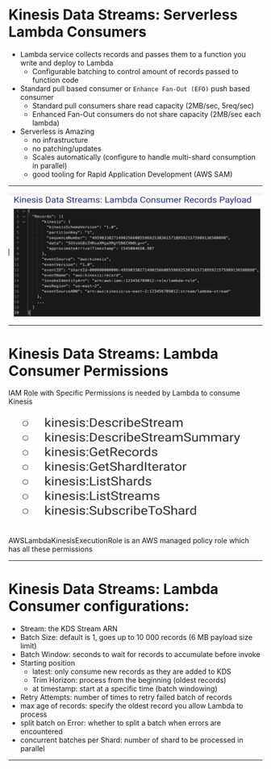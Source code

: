 # Kinesis Data Streams: Serverless Lambda Consumers
- Lambda service collects records and passes them to a function you write and deploy to Lambda
  - Configurable batching to control amount of records passed to function code
- Standard pull based consumer or `Enhance Fan-Out (EFO)` push based consumer
  - Standard pull consumers share read capacity (2MB/sec, 5req/sec)
  - Enhanced Fan-Out consumers do not share capacity (2MB/sec each lambda)
- Serverless is Amazing
  - no infrastructure
  - no patching/updates
  - Scales automatically (configure to handle multi-shard consumption in parallel)
  - good tooling for Rapid Application Development (AWS SAM)

---

![Alt text](image-8.png)

---

# Kinesis Data Streams: Lambda Consumer Permissions

IAM Role with Specific Permissions is needed by Lambda to consume Kinesis 
![Alt text](image-9.png)
AWSLambdaKinesisExecutionRole is an AWS managed policy role which has all these permissions

---

# Kinesis Data Streams: Lambda Consumer configurations:
- Stream: the KDS Stream ARN
- Batch Size: default is 1, goes up to 10 000 records (6 MB payload size limit)
- Batch Window: seconds to wait for records to accumulate before invoke
- Starting position
  - latest: only consume new records as they are added to KDS
  - Trim Horizon: process from the beginning (oldest records)
  - at timestamp: start at a specific time (batch windowing)
- Retry Attempts: number of times to retry failed batch of records
- max age of records: specify the oldest record you allow Lambda to process
- split batch on Error: whether to split a batch when errors are encountered
- concurrent batches per Shard: number of shard to be processed in parallel

---

